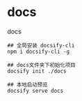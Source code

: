 # docs
docs

```
## 全局安装 docsify-cli
npm i docsify-cli -g

## docs文件夹下初始化项目
docsify init ./docs

## 本地启动预览
docsify serve docs
```